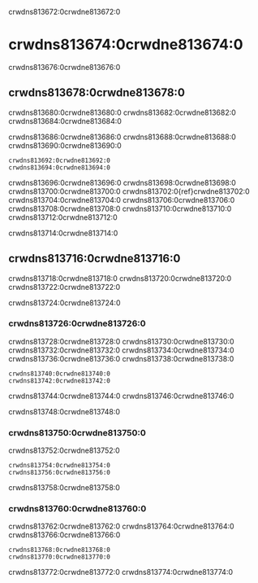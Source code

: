 crwdns813672:0crwdne813672:0
# crwdns813674:0crwdne813674:0

crwdns813676:0crwdne813676:0
## crwdns813678:0crwdne813678:0

crwdns813680:0crwdne813680:0 crwdns813682:0crwdne813682:0 crwdns813684:0crwdne813684:0

crwdns813686:0crwdne813686:0 crwdns813688:0crwdne813688:0 crwdns813690:0crwdne813690:0

```{figure} ../../figures/virtual-machine.png
crwdns813692:0crwdne813692:0
crwdns813694:0crwdne813694:0

```

crwdns813696:0crwdne813696:0 crwdns813698:0crwdne813698:0 crwdns813700:0crwdne813700:0 crwdns813702:0{ref}crwdne813702:0 crwdns813704:0crwdne813704:0 crwdns813706:0crwdne813706:0 crwdns813708:0crwdne813708:0 crwdns813710:0crwdne813710:0 crwdns813712:0crwdne813712:0

crwdns813714:0crwdne813714:0
## crwdns813716:0crwdne813716:0

crwdns813718:0crwdne813718:0 crwdns813720:0crwdne813720:0 crwdns813722:0crwdne813722:0

crwdns813724:0crwdne813724:0
### crwdns813726:0crwdne813726:0

crwdns813728:0crwdne813728:0 crwdns813730:0crwdne813730:0 crwdns813732:0crwdne813732:0 crwdns813734:0crwdne813734:0 crwdns813736:0crwdne813736:0 crwdns813738:0crwdne813738:0

```{figure} ../../figures/vm-create-machine.png
crwdns813740:0crwdne813740:0
crwdns813742:0crwdne813742:0

```

crwdns813744:0crwdne813744:0 crwdns813746:0crwdne813746:0

crwdns813748:0crwdne813748:0
### crwdns813750:0crwdne813750:0

crwdns813752:0crwdne813752:0

```{figure} ../../figures/vm-start-machine.png
crwdns813754:0crwdne813754:0
crwdns813756:0crwdne813756:0

```

crwdns813758:0crwdne813758:0
### crwdns813760:0crwdne813760:0

crwdns813762:0crwdne813762:0 crwdns813764:0crwdne813764:0 crwdns813766:0crwdne813766:0

```{figure} ../../figures/vm-export-machine.png
crwdns813768:0crwdne813768:0
crwdns813770:0crwdne813770:0

```

crwdns813772:0crwdne813772:0 crwdns813774:0crwdne813774:0
